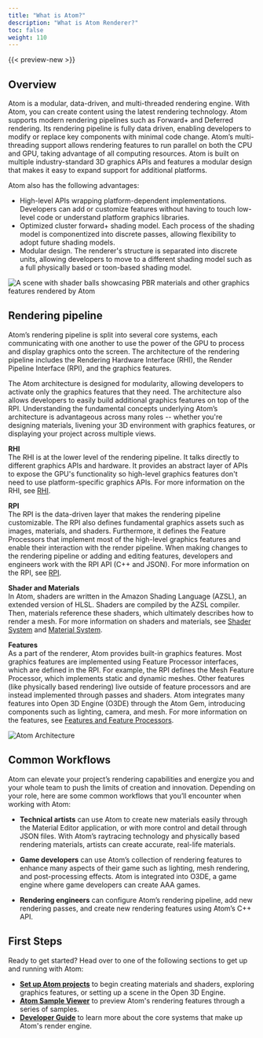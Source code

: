 ```yaml
---
title: "What is Atom?"
description: "What is Atom Renderer?"
toc: false
weight: 110
---
```


{{< preview-new >}}

## Overview
Atom is a modular, data-driven, and multi-threaded rendering engine. With Atom, you can create content using the latest rendering technology. Atom supports modern rendering pipelines such as Forward+ and Deferred rendering. Its rendering pipeline is fully data driven, enabling developers to modify or replace key components with minimal code change. Atom’s multi-threading support allows rendering features to run parallel on both the CPU and GPU, taking advantage of all computing resources. Atom is built on multiple industry-standard 3D graphics APIs and features a modular design that makes it easy to expand support for additional platforms. 

Atom also has the following advantages: 
* High-level APIs wrapping platform-dependent implementations. Developers can add or customize features without having to touch low-level code or understand platform graphics libraries.
* Optimized cluster forward+ shading model. Each process of the shading model is componentized into discrete passes, allowing flexibility to adopt future shading models.
* Modular design. The renderer's structure is separated into discrete units, allowing developers to move to a different shading model such as a full physically based or toon-based shading model. 

![A scene with shader balls showcasing PBR materials and other graphics features rendered by Atom](/images/atom-guide/intro-to-atom.jpg)

## Rendering pipeline

Atom’s rendering pipeline is split into several core systems, each communicating with one another to use the power of the GPU to process and display graphics onto the screen. The architecture of the rendering pipeline includes the Rendering Hardware Interface (RHI), the Render Pipeline Interface (RPI), and the graphics features.

The Atom architecture is designed for modularity, allowing developers to activate only the graphics features that they need. The architecture also allows developers to easily build additional graphics features on top of the RPI. Understanding the fundamental concepts underlying Atom’s architecture is advantageous across many roles -- whether you're designing materials, livening your 3D environment with graphics features, or displaying your project across multiple views.

**RHI**  
The RHI is at the lower level of the rendering pipeline. It talks directly to different graphics APIs and hardware. It provides an abstract layer of APIs to expose the GPU's functionality so high-level graphics features don't need to use platform-specific graphics APIs. For more information on the RHI, see [RHI](dev-guide/rhi).

**RPI**  
The RPI is the data-driven layer that makes the rendering pipeline customizable. The RPI also defines fundamental graphics assets such as images, materials, and shaders. Furthermore, it defines the Feature Processors that implement most of the high-level graphics features and enable their interaction with the render pipeline. When making changes to the rendering pipeline or adding and editing features, developers and engineers work with the RPI API (C++ and JSON). For more information on the RPI, see [RPI](dev-guide/rpi).

**Shader and Materials**  
In Atom, shaders are written in the Amazon Shading Language (AZSL), an extended version of HLSL. Shaders are compiled by the AZSL compiler. Then, materials reference these shaders, which ultimately describes how to render a mesh. For more information on shaders and materials, see [Shader System](dev-guide/shaders) and [Material System](dev-guide/materials).

**Features**  
As a part of the renderer, Atom provides built-in graphics features. Most graphics features are implemented using Feature Processor interfaces, which are defined in the RPI. For example, the RPI defines the Mesh Feature Processor, which implements static and dynamic meshes. Other features (like physically based rendering) live outside of feature processors and are instead implemented through passes and shaders. Atom integrates many features into Open 3D Engine (O3DE) through the Atom Gem, introducing components such as lighting, camera, and mesh. For more information on the features, see [Features and Feature Processors](features).

![Atom Architecture](/images/atom-guide/what-is-atom/atom-architecture.jpg)

## Common Workflows
Atom can elevate your project’s rendering capabilities and energize you and your whole team to push the limits of creation and innovation. Depending on your role, here are some common workflows that you’ll encounter when working with Atom:

* **Technical artists** can use Atom to create new materials easily through the Material Editor application, or with more control and detail through JSON files. With Atom’s raytracing technology and physically based rendering materials, artists can create accurate, real-life materials. 

* **Game developers** can use Atom’s collection of rendering features to enhance many aspects of their game such as lighting, mesh rendering, and post-processing effects. Atom is integrated into O3DE, a game engine where game developers can create AAA games. 

* **Rendering engineers** can configure Atom’s rendering pipeline, add new rendering passes, and create new rendering features using Atom’s C++ API. 


## First Steps  
Ready to get started? Head over to one of the following sections to get up and running with Atom:
- **[Set up Atom projects](TBD)** to begin creating materials and shaders, exploring graphics features, or setting up a scene in the Open 3D Engine.
- **[Atom Sample Viewer](atom-sample-viewer/_index.md)** to preview Atom's rendering features through a series of samples. 
- **[Developer Guide](dev-guide/_index.md)** to learn more about the core systems that make up Atom's render engine. 